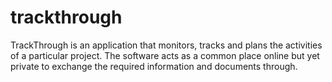 # trackthrough
TrackThrough is an application that monitors, tracks and plans the activities of a particular project. The software acts as a common place online but yet private to exchange the required information and documents through.
